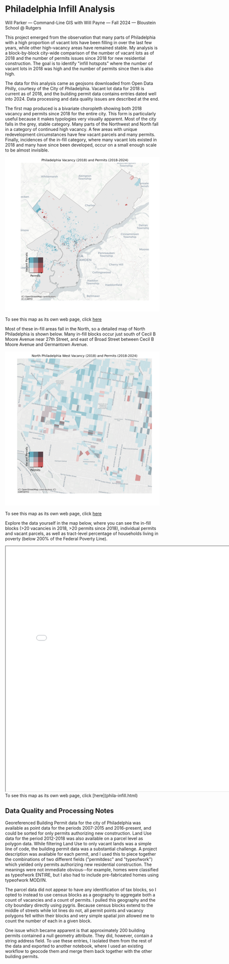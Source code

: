 # Philadelphia Infill Analysis

Will Parker — Command-Line GIS with Will Payne — Fall 2024 — Bloustein School @ Rutgers


This project emerged from the observation that many parts of Philadelphia with a high proportion of vacant lots have been filling in over the last few years, while other high-vacancy areas have remained stable. My analysis is a block-by-block city-wide comparison of the number of vacant lots as of 2018 and the number of permits issues since 2018 for new residential construction. The goal is to identify "infill hotspots" where the number of vacant lots in 2018 was high and the number of permits since then is also high.

The data for this analysis came as geojsons downloaded from Open Data Philly, courtesy of the City of Philadelphia. Vacant lot data for 2018 is current as of 2018, and the building permit data contains entries dated well into 2024. Data processing and data quality issues are described at the end.

The first map produced is a bivariate choropleth showing both 2018 vacancy and permits since 2018 for the entire city. This form is particularly useful because it makes typologies very visually apparent. Most of the city falls in the grey, stable category. Many parts of the Northwest and North fall in a category of continued high vacancy. A few areas with unique redevelopment circumstances have few vacant parcels and many permits. Finally, incidences of the in-fill category, where many vacant lots existed in 2018 and many have since been developed, occur on a small enough scale to be almost invisible.

<img src="citywide_bivariate_choropleth.png" alt="Bivariate Choropleth of Philadelphia Vacancy and Permits" width="600"/>

To see this map as its own web page, click [here](citywide_bivariate_choropleth.png)

Most of these in-fill areas fall in the North, so a detailed map of North Philadelphia is shown below. Many in-fill blocks occur just south of Cecil B Moore Avenue near 27th Street, and east of Broad Street between Cecil B Moore Avenue and Germantown Avenue. 

<img src="north_bivariate_choropleth.png" alt="Bivariate Choropleth of Philadelphia Vacancy and Permits" width="600"/>

To see this map as its own web page, click [here](north_bivariate_choropleth.png)

Explore the data yourself in the map below, where you can see the in-fill blocks (>20 vacancies in 2018, >20 permits since 2018), individual permits and vacant parcels, as well as tract-level percentage of households living in poverty (below 200% of the Federal Poverty Line).

<iframe src="phila-infill.html" height="800" width="800"></iframe>
To see this map as its own web page, click [here](phila-infill.html)



## Data Quality and Processing Notes

Georeferenced Building Permit data for the city of Philadelphia was available as point data for the periods 2007-2015 and 2016-present, and could be sorted for only permits authorizing new construction. Land Use data for the period 2012-2018 was also available on a parcel level as polygon data. While filtering Land Use to only vacant lands was a simple line of code, the building permit data was a substantial challenge. A project description was available for each permit, and I used this to piece together the combinations of two different fields ("permitdesc" and "typeofwork") which yielded only permits authorizing new residential construction. The meanings were not immediate obvious--for example, homes were classified as typeofwork ENTIRE, but I also had to include pre-fabricated homes using typeofwork MOD/IN.

The parcel data did not appear to have any identification of tax blocks, so I opted to instead to use census blocks as a geography to aggregate both a count of vacancies and a count of permits. I pulled this geography and the city boundary directly using pygris. Because census blocks extend to the middle of streets while lot lines do not, all permit points and vacancy polygons fell within their blocks and very simple spatial join allowed me to count the number of each in a given block.

One issue which became apparent is that approximately 200 building permits contained a null geometry attribute. They did, however, contain a string address field. To use these entries, I isolated them from the rest of the data and exported to another notebook, where I used an existing workflow to geocode them and merge them back together with the other building permits. 


